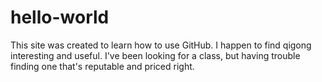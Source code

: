 # hello-world
This site was created to learn how to use GitHub. 
I happen to find  qigong interesting and useful. I've been looking for a class, but having trouble finding one that's reputable and priced right.
